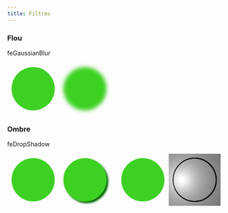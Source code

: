 ```yaml
---
title: Filtres
---
```


### Flou

feGaussianBlur

<svg width="240" height="120" xmlns="http://www.w3.org/2000/svg">
 <filter id="blur">
   <feGaussianBlur stdDeviation="5"/>
 </filter>
 <circle cx="60" cy="60" r="50" fill="#3ed124" />
 <circle cx="180" cy="60" r="50" fill="#3ed124" filter="url(#blur)" />
</svg>

### Ombre

feDropShadow

<svg width="250" height="130" xmlns="http://www.w3.org/2000/svg">
 <filter id="shadow">
   <feDropShadow dx="4" dy="4" stdDeviation="2" flood-color="darkgreen"/>
 </filter>
 <circle cx="60" cy="60" r="50" fill="#3ed124" />
 <circle cx="180" cy="60" r="50" fill="#3ed124" filter="url(#shadow)" />
</svg>



<svg width="250" height="130" xmlns="http://www.w3.org/2000/svg">
 <filter id="light">
   <feDiffuseLighting in="SourceGraphic" result="light" lighting-color="white">
      <fePointLight x="150" y="60" z="20" />
    </feDiffuseLighting>
 </filter>
 <circle cx="60" cy="60" r="50" fill="#3ed124" />
 <circle cx="180" cy="60" r="50" fill="#3ed124" filter="url(#light)" />
</svg>

<filter id="lightMe1">
    